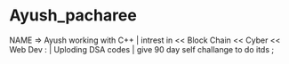 # Ayush_pacharee
NAME => Ayush working with C++ | intrest in &lt;&lt; Block Chain &lt;&lt; Cyber &lt;&lt; Web Dev : | Uploding DSA codes | give 90 day self challange to do itds ; 
